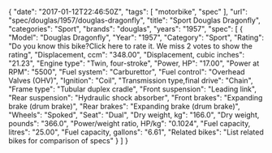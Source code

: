 {
    "date": "2017-01-12T22:46:50Z",
    "tags": [
        "motorbike",
        "spec"
    ],
    "url": "spec\/douglas\/1957\/douglas-dragonfly",
    "title": "Sport Douglas Dragonfly",
    "categories": "Sport",
    "brands": "douglas",
    "years": "1957",
    "spec": [
        {
            "Model": "Douglas Dragonfly",
            "Year": "1957",
            "Category": "Sport",
            "Rating": "Do you know this bike?Click here to rate it. We miss 2 votes to show the rating",
            "Displacement, ccm": "348.00",
            "Displacement, cubic inches": "21.23",
            "Engine type": "Twin, four-stroke",
            "Power, HP": "17.00",
            "Power at RPM": "5500",
            "Fuel system": "Carburettor",
            "Fuel control": "Overhead Valves (OHV)",
            "Ignition": "Coil",
            "Transmission type,final drive": "Chain",
            "Frame type": "Tubular  duplex cradle",
            "Front suspension": "Leading link",
            "Rear suspension": "Hydraulic shock absorber",
            "Front brakes": "Expanding brake (drum brake)",
            "Rear brakes": "Expanding brake (drum brake)",
            "Wheels": "Spoked",
            "Seat": "Dual",
            "Dry weight, kg": "166.0",
            "Dry weight, pounds": "366.0",
            "Power\/weight ratio, HP\/kg": "0.1024",
            "Fuel capacity, litres": "25.00",
            "Fuel capacity, gallons": "6.61",
            "Related bikes": "List related bikes for comparison of specs"
        }
    ]
}